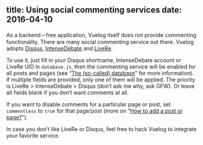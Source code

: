 title: Using social commenting services
date: 2016-04-10
---
As a backend－free application, Vuelog itself does not provide commenting functionality. There are many social commenting service out there. Vuelog adopts [Disqus](https://disqus.com/), [IntenseDebate](https://intensedebate.com/) and [LiveRe](https://livere.com/).

To use it, just fill in your Disqus shortname, IntenseDebate account or LiveRe UID in `database.js`, then the commenting service will be enabled for all posts and pages (see <q>[The (so-called) database](#/blog/guide/2016/the-so-called-database)</q> for more information). If multiple fields are provided, only one of them will be applied. The priority is LiveRe > IntenseDebate > Disqus (don’t ask me why, ask GFW). Or leave all fields blank if you don’t want comments at all.

If you want to disable comments for a particular page or post, set `commentless` to `true` for that page/post (more on <q>[How to add a post or page?](#/blog/guide/2016/how-to-add-a-post-or-page)</q>).

 In case you don’t like LiveRe or Disqus, feel free to hack Vuelog to integrate your favorite service.